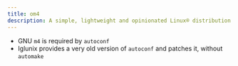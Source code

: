 ```yaml
---
title: om4
description: A simple, lightweight and opinionated Linux® distribution based on musl libc and toybox
---
```


- GNU `m4` is required by `autoconf`
- Iglunix provides a very old version of `autoconf` and patches it, without `automake`
